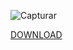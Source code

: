 ![Capturar](https://user-images.githubusercontent.com/84857164/193054177-831d016b-297e-44ae-99c8-f30576b79472.PNG)

<a href="https:https://mega.nz/file/oF8CFKRQ#WxHZLVFuq7ueD1TADrj8A13_ckvRoo6iRbAfC_O0tSg">
DOWNLOAD
</a>
   
